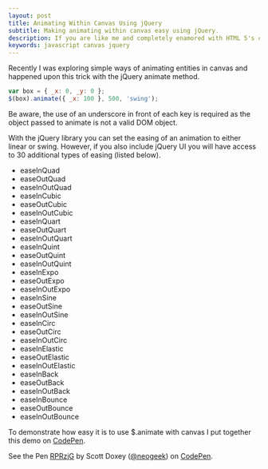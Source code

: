 ```yaml
---
layout: post
title: Animating Within Canvas Using jQuery
subtitle: Making animating within canvas easy using jQuery.
description: If you are like me and completely enamored with HTML 5's canvas tag you have at one point or another setup animations for entities drawn in canvas.
keywords: javascript canvas jquery
---
```


Recently I was exploring simple ways of animating entities in canvas and happened upon this trick with the jQuery animate method.

```javascript
var box = { _x: 0, _y: 0 };
$(box).animate({ _x: 100 }, 500, 'swing');
```

Be aware, the use of an underscore in front of each key is required as the object passed to animate is not a valid DOM object.

With the jQuery library you can set the easing of an animation to either linear or swing. However, if you also include jQuery UI you will have access to 30 additional types of easing (listed below).

- easeInQuad
- easeOutQuad
- easeInOutQuad
- easeInCubic
- easeOutCubic
- easeInOutCubic
- easeInQuart
- easeOutQuart
- easeInOutQuart
- easeInQuint
- easeOutQuint
- easeInOutQuint
- easeInExpo
- easeOutExpo
- easeInOutExpo
- easeInSine
- easeOutSine
- easeInOutSine
- easeInCirc
- easeOutCirc
- easeInOutCirc
- easeInElastic
- easeOutElastic
- easeInOutElastic
- easeInBack
- easeOutBack
- easeInOutBack
- easeInBounce
- easeOutBounce
- easeInOutBounce

To demonstrate how easy it is to use $.animate with canvas I put together this demo on [CodePen](http://codepen.io/neogeek/pen/RPRzjG).

<p data-height="400" data-theme-id="0" data-slug-hash="RPRzjG" data-default-tab="result" data-user="neogeek" class='codepen'>See the Pen <a href='http://codepen.io/neogeek/pen/RPRzjG/'>RPRzjG</a> by Scott Doxey (<a href='http://codepen.io/neogeek'>@neogeek</a>) on <a href='http://codepen.io'>CodePen</a>.</p>
<script async src="//assets.codepen.io/assets/embed/ei.js"></script>
